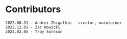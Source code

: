 # Contributors

    2022.08.31 - Andrei Zhigalkin - creator, maintainer
    2022.12.01 - Zac Nowicki
    2023.02.05 - Troy Sornson
